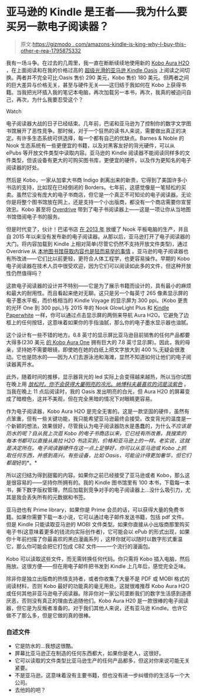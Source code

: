 # 亚马逊的 Kindle 是王者——我为什么要买另一款电子阅读器？

> 原文:[https://gizmodo . com/amazons-kindle-is-king-why-I-buy-this-other-e-rea-1795875332](https://gizmodo.com/amazons-kindle-is-king-why-would-i-buy-this-other-e-rea-1795875332)

我有一场斗争。在过去的几周里，我一直在断断续续地使用新的 [Kobo Aura H2O](https://us.kobobooks.com/products/kobo-aura-h2o-edition-2) ，在上面阅读和在我的价格过高的 [超级光滑的亚马逊 Kindle Oasis](http://gizmodo.com/the-amazon-oasis-is-the-best-e-reader-ever-made-1773295033#_ga=2.82679764.379417500.1499430530-1084941878.1475162213) 上阅读之间切换。两者并不完全可比:Oasis 售价 290 美元，Kobo 售价 180 美元。但两者之间的巨大差异与价格无关，甚至与硬件无关——这归结于我如何在 Kobo 上获得书籍。当我把光环插入我的笔记本电脑，再次加载另一本书，再次，我真的被迫问自己，再次，为什么我要忍受这个？

Watch

电子阅读器大战的日子已经结束。几年前，巴诺和亚马逊为了控制你的数字文学图书馆展开了恶性竞争。那时候，对于一个狂热的读书人来说，需要做出真正的决定。有许多生态系统可供选择，每一个都有自己的优缺点。Barnes & Noble 的 Nook 生态系统有一些更便宜的书籍，以及对黑客友好的背光硬件，可以从 ePubs 等开放文件类型中读取内容。亚马逊的 Kindle 阅读器不能阅读同样多的文件类型，但该设备有更大的可购买图书库，更便宜的硬件，以及作为更知名的电子阅读器的好处。

然后是 Kobo，一家从加拿大书商 Indigo 剥离出来的新贵，它得到了美国许多小书店的支持，比如现在已经倒闭的 Borders。七年前，这感觉像是一笔轻松的买卖。虽然它没有庞大的电子书商店，但它是一个真正不可知论的电子阅读器。无论你是将整个图书馆放在网上，还是支持一个小出版商，都没有一个商店需要你宣誓效忠。Kobo 甚至将 [Overdrive](https://www.overdrive.com/account/sign-in) 带到了电子书阅读器上——这是一项让你从当地图书馆借阅电子书的服务。

但是时代变了，伙计！巴诺书店 [在 2013 年](http://gizmodo.com/barnes-noble-is-going-to-stop-making-nook-tablets-571011433#_ga=2.231671639.97844590.1499258234-1400882675.1486143502) 放缓了 Nook 平板电脑的生产，并且自 2015 年以来没有发布新的电子阅读器。从那以后，亚马逊打开了电子阅读器的大门。将内容加载到 Kindle 上相对简单(尽管它仍然不支持开放文件类型)，通过 Overdrive 从 [本地图书馆获取内容也是轻而易举的事情](https://www.amazon.com/gp/help/customer/display.html?asc_campaign=InlineText&asc_refurl=https://gizmodo.com/amazons-kindle-is-king-why-would-i-buy-this-other-e-rea-1795875332&asc_source=&nodeId=200747550&tag=kinjagizmodolink-20) 。亚马逊的电子阅读器也有所改进——它们比以前更轻，更符合人体工程学，也更容易操作。早期的 Kobo 电子阅读器在技术人员中很受欢迎，因为它们可以阅读如此多的文件，但这种开放性仍然值得吗？

这款电子阅读器的设计并不特别——它是为了展示书籍而设计的，具有最小的麻烦和最大的耐用性。而且看起来绝对无聊。这只是另一个每英寸 265 像素显示屏的电子墨水平板，而价格相当的 Kindle Voyage 的显示屏为 300 ppi。(Kobo 更贵的光环 One 到 300 ppi。)与 2015 年的 Nook GlowLight Plus 和 [Kindle Paperwhite](http://gizmodo.com/kindle-paperwhite-review-2015-the-e-reader-you-shoul-1714172154) 一样，你可以通过点击显示屏的两侧来导航 Aura H2O。它避免了边框上的任何按钮，这意味着如果你的手指油腻，那么你的电子墨水显示器也油腻。

这个设计有一些不错的地方。6.8 英寸的显示屏比亚马逊目前销售的任何产品都要大得多(230 美元 [的 Kobo Aura One](https://us.kobobooks.com/collections/ereaders/products/kobo-aura-one) 拥有巨大的 7.8 英寸显示屏)。因此，我的母亲，坚持她不需要眼镜，即使她在她的白纸上把文字放大到 400 %,无疑会很激动。它也是防水的——因为人们去游泳池和海滩，显然不知道如何让他们的电子阅读器离开水。

此外，随着时间的推移，显示器背光的 led 实际上会变得越来越热，所以当你试图在晚上用 [*放松时，你不会获得大量明亮的冷光。纳博科夫最喜欢的词是淡紫色*](https://www.amazon.com/Nabokovs-Favorite-Word-Mauve-Bestsellers/dp/1501105388?asc_campaign=InlineText&asc_refurl=https://gizmodo.com/amazons-kindle-is-king-why-would-i-buy-this-other-e-rea-1795875332&asc_source=&tag=kinjagizmodolink-20) 。当我在晚上 11 点后阅读时，我的 Oasis 发出明亮的白光，但 Aura H2O 的屏幕变成了暗橙色，这并不美观，但在完全黑暗的情况下对眼睛更容易。

作为电子阅读器，Kobo Aura H2O 是完全无害的。这是一款坚固的硬件，虽然有点笨重，但有一些关键功能，我只能希望亚马逊最终会接受。改变背光的温度是一个新颖的想法，效果很好，尽管我认为电子阅读器防水是愚蠢的，为什么*不应该是防水的呢？自从我上次逛 Kobo 的电子书商店以来，它已经有所改善。我搜索的每本书都可以直接从奥拉 H2O 书店买到，价格和亚马逊上的一样。老实说，这就是决定所在。电子阅读器硬件在这一点上足够好，你可以从亚马逊或 Kobo 上抓取任何东西，并感到高兴。有些设备，比如 Oasis，可能设计得更加奢华，但它们都是*好的*。*

所以这归结为得到甜蜜的内容。如果你之前已经接受了亚马逊或者 Kobo，那么这是很容易的——坚持你所拥有的。我的 Kindle 图书馆里有 100 本书，下载每一本书，撕下数字版权管理，然后加载到竞争对手的电子阅读器上...没什么吸引力，尤其是我会丢失所有的元数据和书签。

亚马逊也有 Prime library，如果你是 Prime 会员的话，可以获得大量的免费书籍。如果你需要下载一本小说，它可以通过电子邮件发送书籍，包括 pdf 文件。但是 Kindle 只能读取亚马逊的 MOBI 文件类型。如果你直接从小出版商那里购买电子书(这意味着更多的钱流向实际创作者)，它可能会以 ePub 的形式出现，如果你十年前扫描了你最喜欢的黑白漫画系列 ，这样你就可以随时以数字形式重温它，那么你可能会把它打包成 CBZ 文件——一个流行的漫画包。

Kobo 可以读取这些文件，而无需转换任何代码。你只需将 Kobo 插入电脑，然后拖放。这很方便——但在用电子邮件把书发到 Kindle 上几年后，感觉完全乏味。

除非你是独立出版商的热情支持者，或者你收集了大量不是 PDF 或 MOBI 格式的阅读材料，否则 Kobo 最好的功能真的毫无用处。这就很难推荐 Kobo Aura H2O 或任何其他非亚马逊电子阅读器。除非你对一家公司垄断我们的数字生活感到道德厌恶，否则没有真正的理由去追随他们。Kobo Aura H20 是一款很棒的电子阅读器，但它是为反叛者准备的。对于我们其他人来说，还有亚马逊 Kindle。也许它做不了那么多，但是它做的真的很棒。

### 自述文件

*   它是防水的...我想这很酷。
*   屏幕比亚马逊正在制造的任何东西都大，如果你是老人，这很好。
*   它可以读取的文件类型比亚马逊生产的任何产品都多，但这对你来说可能无关紧要。
*   不是亚马逊。这意味着没有主要书籍，但也没有进一步纠缠你的生活与一个大公司。
*   去他妈的吧？